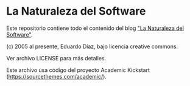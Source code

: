 # La Naturaleza del Software

Este repositorio contiene todo el contenido del blog ["La Naturaleza del Software"](https://www.lnds.net/).

(c) 2005 al presente, Eduardo Díaz, bajo licencia creative commons.

Ver archivo LICENSE para más detalles.

Este archivo usa código del proyecto Academic Kickstart (https://sourcethemes.com/academic/).
